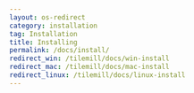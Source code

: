 ```yaml
---
layout: os-redirect
category: installation
tag: Installation
title: Installing
permalink: /docs/install/
redirect_win: /tilemill/docs/win-install
redirect_mac: /tilemill/docs/mac-install
redirect_linux: /tilemill/docs/linux-install
---
```

